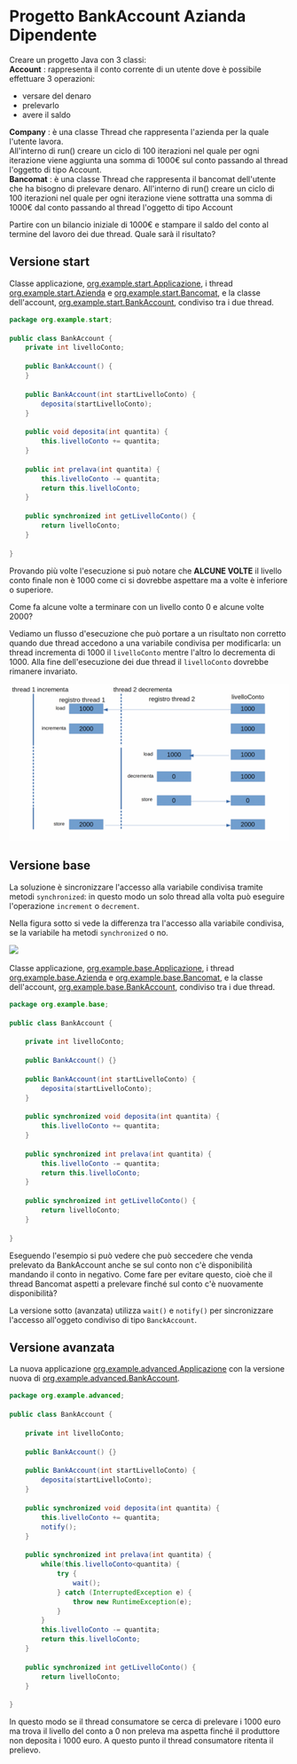 # Progetto BankAccount Azianda Dipendente

Creare un progetto Java con 3 classi:  
**Account** : rappresenta il conto corrente di un utente dove è possibile effettuare 3 operazioni:
- versare del denaro
- prelevarlo
- avere il saldo

**Company** : è una classe Thread che rappresenta l'azienda per la quale l'utente lavora.  
  All'interno di run() creare un ciclo di 100 iterazioni nel quale per ogni iterazione
  viene aggiunta una somma di 1000€ sul conto passando al thread l'oggetto di tipo Account.  
**Bancomat** : è una classe Thread che rappresenta il bancomat dell'utente che ha bisogno di prelevare 
denaro.
  All'interno di run() creare un ciclo di 100 iterazioni nel quale per ogni iterazione
  viene sottratta una somma di 1000€ dal conto passando al thread l'oggetto di tipo Account

Partire con un bilancio iniziale di 1000€ e stampare il saldo del conto al termine del lavoro
dei due thread.
Quale sarà il risultato?

## Versione start

Classe applicazione, [org.example.start.Applicazione](./src/main/java/org/example/base/Application.java),
i thread [org.example.start.Azienda](./src/main/java/org/example/base/Azienda.java) e
[org.example.start.Bancomat](./src/main/java/org/example/base/Bancomat.java),
e la classe dell'account,
[org.example.start.BankAccount](./src/main/java/org/example/base/BankAccount.java), condiviso tra i due thread.

```java
package org.example.start;

public class BankAccount {
    private int livelloConto;

    public BankAccount() {
    }

    public BankAccount(int startLivelloConto) {
        deposita(startLivelloConto);
    }

    public void deposita(int quantita) {
        this.livelloConto += quantita;
    }

    public int prelava(int quantita) {
        this.livelloConto -= quantita;
        return this.livelloConto;
    }

    public synchronized int getLivelloConto() {
        return livelloConto;
    }

}
```
Provando più volte l'esecuzione si può notare che **ALCUNE VOLTE** il livello conto finale non è 1000 come ci si dovrebbe 
aspettare ma a volte è inferiore o superiore. 

Come fa alcune volte a terminare con un livello conto 0 e alcune volte 2000? 

Vediamo un flusso d'esecuzione che può portare a un risultato non corretto quando due thread
accedono a una variabile condivisa per modificarla: un thread incrementa di 1000 il `livelloConto` 
mentre l'altro lo decrementa di 1000. Alla fine dell'esecuzione dei due thread il `livelloConto` 
dovrebbe rimanere invariato.

![](./BankAccount.bmp)

## Versione base

La soluzione è sincronizzare l'accesso alla variabile condivisa tramite metodi `synchronized`: 
in questo modo un solo thread alla volta può eseguire l'operazione `increment` o `decrement`. 

Nella figura sotto si vede la differenza tra l'accesso alla variabile condivisa, se la variabile ha
metodi `synchronized` o no.

![](./BankAccount2.bmp)

Classe applicazione, [org.example.base.Applicazione](./src/main/java/org/example/base/Application.java),
i thread [org.example.base.Azienda](./src/main/java/org/example/base/Azienda.java) e
[org.example.base.Bancomat](./src/main/java/org/example/base/Bancomat.java), 
e la classe dell'account, 
[org.example.base.BankAccount](./src/main/java/org/example/base/BankAccount.java), condiviso tra i due thread. 

```java
package org.example.base;

public class BankAccount {

    private int livelloConto;

    public BankAccount() {}

    public BankAccount(int startLivelloConto) {
        deposita(startLivelloConto);
    }

    public synchronized void deposita(int quantita) {
        this.livelloConto += quantita;
    }

    public synchronized int prelava(int quantita) {
        this.livelloConto -= quantita;
        return this.livelloConto;
    }

    public synchronized int getLivelloConto() {
        return livelloConto;
    }

}
```

Eseguendo l'esempio si può vedere che può seccedere che venda prelevato da BankAccount anche se 
sul conto non c'è disponibilità mandando il conto in negativo. Come fare per evitare questo, 
cioè che il thread Bancomat aspetti a prelevare finché sul conto c'è nuovamente disponibilità?

La versione sotto (avanzata) utilizza `wait()` e `notify()` per sincronizzare l'accesso 
all'oggeto condiviso di tipo `BanckAccount`.

## Versione avanzata

La nuova applicazione 
[org.example.advanced.Applicazione](./src/main/java/org/example/advanced/Application.java) con la versione
nuova di [org.example.advanced.BankAccount](./src/main/java/org/example/advanced/BankAccount.java).

```java
package org.example.advanced;

public class BankAccount {
    
    private int livelloConto;

    public BankAccount() {}

    public BankAccount(int startLivelloConto) {
        deposita(startLivelloConto);
    }

    public synchronized void deposita(int quantita) {
        this.livelloConto += quantita;
        notify();
    }

    public synchronized int prelava(int quantita) {
        while(this.livelloConto<quantita) {
            try {
                wait();
            } catch (InterruptedException e) {
                throw new RuntimeException(e);
            }
        }
        this.livelloConto -= quantita;
        return this.livelloConto;
    }

    public synchronized int getLivelloConto() {
        return livelloConto;
    }

}
```

In questo modo se il thread consumatore se cerca di prelevare i 1000 euro ma trova il livello del conto 
a 0 non preleva ma aspetta finché il produttore non deposita i 1000 euro. A questo punto il 
thread consumatore ritenta il prelievo.

